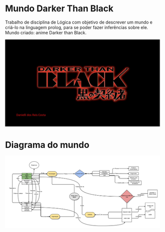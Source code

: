 
# Mundo Darker Than Black
Trabalho de disciplina de Lógica com objetivo de descrever um mundo e criá-lo na linguagem prolog, para se poder fazer inferências sobre ele.
Mundo criado: anime Darker than Black.

![Dark](https://raw.githubusercontent.com/daniellic9/L-gica/master/Apresenta%C3%A7%C3%A3o1/Slide1.JPG)


# Diagrama do mundo
![Modelo](https://github.com/daniellic9/L-gica/blob/master/sh3jcbdn3gjpc4od50rk.png?raw=true)
